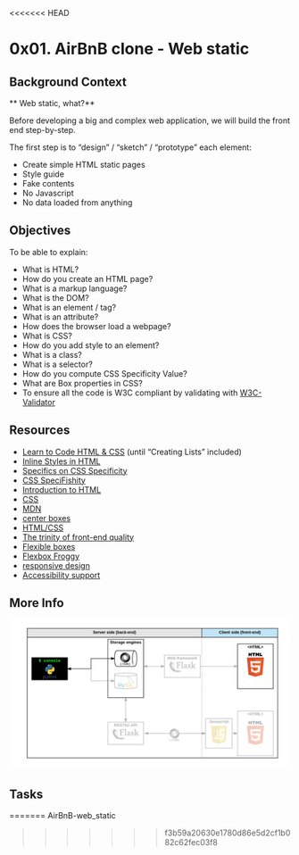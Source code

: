 <<<<<<< HEAD
# 0x01. AirBnB clone - Web static

## Background Context

** Web static, what?**

Before developing a big and complex web application, we will build the front end step-by-step.

The first step is to “design” / “sketch” / “prototype” each element:

- Create simple HTML static pages
- Style guide
- Fake contents
- No Javascript
- No data loaded from anything

## Objectives

To be able to explain:

- What is HTML?
- How do you create an HTML page?
- What is a markup language?
- What is the DOM?
- What is an element / tag?
- What is an attribute?
- How does the browser load a webpage?
- What is CSS?
- How do you add style to an element?
- What is a class?
- What is a selector?
- How do you compute CSS Specificity Value?
- What are Box properties in CSS?
- To ensure all the code is W3C compliant by validating with [W3C-Validator](https://github.com/holbertonschool/W3C-Validator)

## Resources

- [Learn to Code HTML & CSS](https://learn.shayhowe.com/html-css/) (until “Creating Lists” included)
- [Inline Styles in HTML](https://www.codecademy.com/article/html-inline-styles)
- [Specifics on CSS Specificity](https://css-tricks.com/specifics-on-css-specificity/)
- [CSS SpeciFishity](http://www.standardista.com/wp-content/uploads/2012/01/specificity3.pdf)
- [Introduction to HTML](https://developer.mozilla.org/en-US/docs/Learn/HTML/Introduction_to_HTML)
- [CSS](https://developer.mozilla.org/en-US/docs/Learn/CSS)
- [MDN](https://developer.mozilla.org/en-US/)
- [center boxes](https://css-tricks.com/centering-css-complete-guide/)
- [HTML/CSS](https://alx-intranet.hbtn.io/concepts/2)
- [The trinity of front-end quality](https://alx-intranet.hbtn.io/concepts/4)
- [Flexible boxes](https://developer.mozilla.org/en-US/docs/Web/CSS/CSS_Flexible_Box_Layout/Basic_Concepts_of_Flexbox)
- [Flexbox Froggy](http://flexboxfroggy.com/)
- [responsive design](https://developer.mozilla.org/en-US/docs/Learn/CSS/CSS_layout/Responsive_Design)
- [ Accessibility support](https://developer.mozilla.org/en-US/docs/Learn/Accessibility)

## More Info

![[Client side/ front-end]()](images/hbnb_step1.png)

## Tasks
=======
AirBnB-web_static
>>>>>>> f3b59a20630e1780d86e5d2cf1b082c62fec03f8
